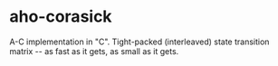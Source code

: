 aho-corasick
============

A-C implementation in "C". Tight-packed (interleaved) state transition matrix -- as fast as it gets, as small as it gets.
